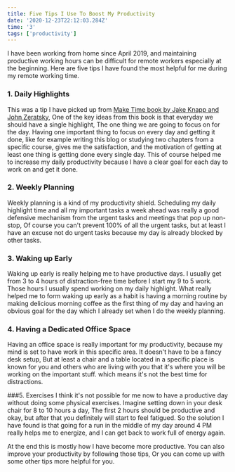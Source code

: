```yaml
---
title: Five Tips I Use To Boost My Productivity
date: '2020-12-23T22:12:03.284Z'
time: '3'
tags: ['productivity']
---
```


I have been working from home since April 2019,
and maintaining productive working hours can be difficult for remote workers especially at the beginning.
Here are five tips I have found the most helpful for me during my remote working time.

### 1. Daily Highlights

This was a tip I have picked up from [Make Time book by Jake Knapp and John Zeratsky](https://www.goodreads.com/book/show/37880811-make-time),
One of the key ideas from this book is that everyday we should have a single highlight,
The one thing we are going to focus on for the day.
Having one important thing to focus on every day and getting it done,
like for example writing this blog or studying two chapters from a specific course,
gives me the satisfaction, and the motivation of getting at least one thing is getting done every single day. This of course helped me to increase my daily productivity because I have a clear goal for each day to work on and get it done.

### 2. Weekly Planning

Weekly planning is a kind of my productivity shield.
Scheduling my daily highlight time and all my important tasks a week ahead was really a good defensive mechanism from the urgent tasks and meetings that pop up non-stop,
Of course you can't prevent 100% of all the urgent tasks,
but at least I have an excuse not do urgent tasks because my day is already blocked by other tasks.

### 3. Waking up Early

Waking up early is really helping me to have productive days.
I usually get from 3 to 4 hours of distraction-free time before I start my 9 to 5 work.
Those hours I usually spend working on my daily highlight.
What really helped me to form waking up early as a habit is having a morning routine by making delicious morning coffee as the first thing of my day and having an obvious goal for the day which I already set when I do the weekly planning.

### 4. Having a Dedicated Office Space

Having an office space is really important for my productivity,
because my mind is set to have work in this specific area.
It doesn't have to be a fancy desk setup,
But at least a chair and a table located in a specific place is known for you and others who are living with you
that it's where you will be working on the important stuff.
which means it's not the best time for distractions.

###5. Exercises
I think it's not possible for me now to have a productive day without doing some physical exercises.
Imagine setting down in your desk chair for 8 to 10 hours a day,
The first 2 hours should be productive and okay, but after that you definitely will start to feel fatigued. So the solution I have found is that going for a run in the middle of my day around 4 PM really helps me to energize,
and I can get back to work full of energy again.

At the end this is mostly how I have become more productive. You can also improve your productivity by following those tips, Or you can come up with some other tips more helpful for you.
